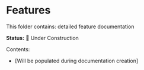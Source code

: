 # Features

This folder contains: detailed feature documentation

**Status:** 🚧 Under Construction

Contents:
- [Will be populated during documentation creation]
